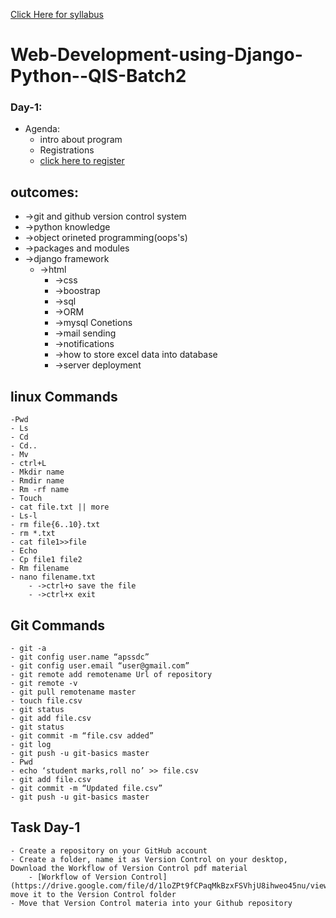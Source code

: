 [Click Here for syllabus](https://drive.google.com/file/d/1OnBUWHxKIa0ixTU8uKrWTGCE7HB3PbGl/view)

# Web-Development-using-Django-Python--QIS-Batch2

### Day-1:
 - Agenda:
   - intro about program
   - Registrations
    - [click here to register](http://engineering.apssdc.in/)
 ## outcomes:
 - ->git and github version control system
 - ->python knowledge
 - ->object orineted programming(oops's)
 - ->packages and modules
 - ->django framework
    - ->html
	    - ->css
	    - ->boostrap
	    - ->sql
	    - ->ORM
	    - ->mysql Conetions
	    - ->mail sending
	    - ->notifications
	    - ->how to store excel data into database
	    - ->server deployment



## linux Commands
	-Pwd
	- Ls
	- Cd
	- Cd..
	- Mv
	- ctrl+L
	- Mkdir name
	- Rmdir name
	- Rm -rf name
	- Touch
	- cat file.txt || more
	- Ls-l
	- rm file{6..10}.txt
	- rm *.txt
	- cat file1>>file
	- Echo
	- Cp file1 file2
	- Rm filename
	- nano filename.txt
		- ->ctrl+o save the file
		- ->ctrl+x exit
## Git Commands
	- git -a
	- git config user.name “apssdc”
	- git config user.email “user@gmail.com”
	- git remote add remotename Url of repository
	- git remote -v
	- git pull remotename master
	- touch file.csv
	- git status
	- git add file.csv
	- git status
	- git commit -m “file.csv added”
	- git log
	- git push -u git-basics master
	- Pwd
	- echo ‘student marks,roll no’ >> file.csv
	- git add file.csv
	- git commit -m “Updated file.csv”
	- git push -u git-basics master
	
## Task Day-1
	- Create a repository on your GitHub account 
	- Create a folder, name it as Version Control on your desktop, Download the Workflow of Version Control pdf material
		- [Workflow of Version Control](https://drive.google.com/file/d/1loZPt9fCPaqMkBzxFSVhjU8ihweo45nu/view), move it to the Version Control folder 
	- Move that Version Control materia into your Github repository



